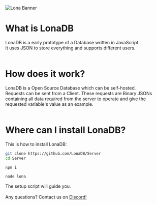 ![Lona Banner](https://github.com/LonaDB/.github/blob/main/profile/logo_text_lonadb.png?raw=true)
# What is LonaDB
LonaDB is a early prototype of a Database written in JavaScript. <br>
It uses JSON to store everything and supports different users.
<br>
<br>
# How does it work?
LonaDB is a Open Source Database which can be self-hosted. <br>
Requests can be sent from a Client. These requests are Binary JSONs containing all data required from the server to operate and give the requested variable's value as an example.
<br>
<br>
# Where can I install LonaDB?
This is how to install LonaDB:
```bash
git clone https://github.com/LonaDB/Server
cd Server

npm i

node lona
```
The setup script will guide you.
<br>
<br>
Any questions? Contact us on [Discord!](https://discord.gg/tBWVGQt8sP)
